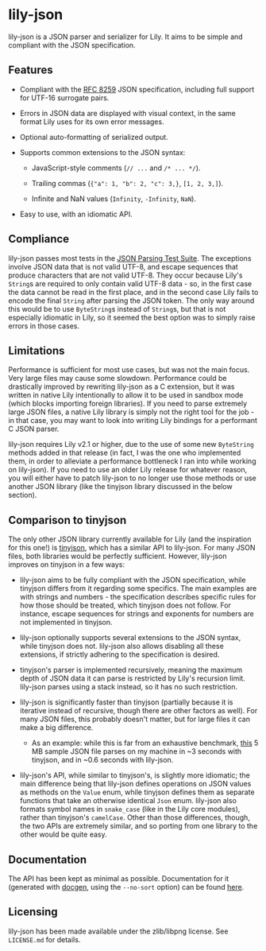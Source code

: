 # lily-json

lily-json is a JSON parser and serializer for Lily. It aims to be simple and
compliant with the JSON specification.

## Features

- Compliant with the
  [RFC 8259](https://datatracker.ietf.org/doc/html/rfc8259.html) JSON
  specification, including full support for UTF-16 surrogate pairs.

- Errors in JSON data are displayed with visual context, in the same format Lily
  uses for its own error messages.

- Optional auto-formatting of serialized output.

- Supports common extensions to the JSON syntax:

    - JavaScript-style comments (`// ...` and `/* ... */`).

    - Trailing commas (`{"a": 1, "b": 2, "c": 3,}`, `[1, 2, 3,]`).

    - Infinite and NaN values (`Infinity`, `-Infinity`, `NaN`).

- Easy to use, with an idiomatic API.

## Compliance

lily-json passes most tests in the
[JSON Parsing Test Suite](https://github.com/nst/JSONTestSuite). The exceptions
involve JSON data that is not valid UTF-8, and escape sequences that produce
characters that are not valid UTF-8. They occur because Lily's `String`s are
required to only contain valid UTF-8 data - so, in the first case the data
cannot be read in the first place, and in the second case Lily fails to encode
the final `String` after parsing the JSON token. The only way around this would
be to use `ByteString`s instead of `String`s, but that is not especially
idiomatic in Lily, so it seemed the best option was to simply raise errors in
those cases.

## Limitations

Performance is sufficient for most use cases, but was not the main focus. Very
large files may cause some slowdown. Performance could be drastically improved
by rewriting lily-json as a C extension, but it was written in native Lily
intentionally to allow it to be used in sandbox mode (which blocks importing
foreign libraries). If you need to parse extremely large JSON files, a native
Lily library is simply not the right tool for the job - in that case, you may
want to look into writing Lily bindings for a performant C JSON parser.

lily-json requires Lily v2.1 or higher, due to the use of some new `ByteString`
methods added in that release (in fact, I was the one who implemented them, in
order to alleviate a performance bottleneck I ran into while working on
lily-json). If you need to use an older Lily release for whatever reason, you
will either have to patch lily-json to no longer use those methods or use
another JSON library (like the tinyjson library discussed in the below section).

## Comparison to tinyjson

The only other JSON library currently available for Lily (and the inspiration
for this one!) is [tinyjson](https://github.com/Zhorander/tinyjson), which has a
similar API to lily-json. For many JSON files, both libraries would be perfectly
sufficient. However, lily-json improves on tinyjson in a few ways:

- lily-json aims to be fully compliant with the JSON specification, while
  tinyjson differs from it regarding some specifics. The main examples are with
  strings and numbers - the specification describes specific rules for how those
  should be treated, which tinyjson does not follow. For instance, escape
  sequences for strings and exponents for numbers are not implemented in
  tinyjson.

- lily-json optionally supports several extensions to the JSON syntax, while
  tinyjson does not. lily-json also allows disabling all these extensions, if
  strictly adhering to the specification is desired.

- tinyjson's parser is implemented recursively, meaning the maximum depth of
  JSON data it can parse is restricted by Lily's recursion limit. lily-json
  parses using a stack instead, so it has no such restriction.

- lily-json is significantly faster than tinyjson (partially because it is
  iterative instead of recursive, though there are other factors as well). For
  many JSON files, this probably doesn't matter, but for large files it can make
  a big difference.

    - As an example: while this is far from an exhaustive benchmark,
      [this](https://microsoftedge.github.io/Demos/json-dummy-data/5MB.json) 5
      MB sample JSON file parses on my machine in ~3 seconds with tinyjson, and
      in ~0.6 seconds with lily-json.

- lily-json's API, while similar to tinyjson's, is slightly more idiomatic; the
  main difference being that lily-json defines operations on JSON values as
  methods on the `Value` enum, while tinyjson defines them as separate functions
  that take an otherwise identical `Json` enum. lily-json also formats symbol
  names in `snake_case` (like in the Lily core modules), rather than tinyjson's
  `camelCase`. Other than those differences, though, the two APIs are extremely
  similar, and so porting from one library to the other would be quite easy.

## Documentation

The API has been kept as minimal as possible. Documentation for it (generated
with [docgen](https://lily-lang.org/tooling-docgen.html), using the `--no-sort`
option) can be found
[here](https://python-b5.com/lily-json/doc/json/module.json.html).

## Licensing

lily-json has been made available under the zlib/libpng license. See
`LICENSE.md` for details.
